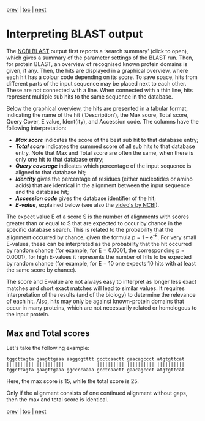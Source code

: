 [prev](which.md) | [toc](./README.md) | [next](fasta.md)

# Interpreting BLAST output

The [NCBI BLAST](which.md) output first reports a ‘search summary’ (click to open),
which gives a summary of the parameter settings of the BLAST run. Then, for protein BLAST,
an overview of recognised known protein domains is given, if any. Then, the hits are displayed
in a graphical overview, where each hit has a colour code depending on its score. To save
space, hits from different parts of the input sequence may be placed next to each other.
These are not connected with a line. When connected with a thin line, hits represent
multiple sub hits to the same sequence in the database.

Below the graphical overview, the hits are presented in a tabular format, indicating the name
of the hit (‘Description’), the Max score, Total score, Query Cover, E value, Ident(ity), and
Accession code. The columns have the following interpretation:

* ***Max score*** indicates the score of the best sub hit to that database entry;
* ***Total score*** indicates the summed score of all sub hits to that database entry. Note that Max and Total score are often the same, when there is only one hit to that database entry;
* ***Query coverage*** indicates which percentage of the input sequence is aligned to that database hit;
* ***Identity*** gives the percentage of residues (either nucleotides or amino acids) that are identical in the alignment between the input sequence and the database hit;
* ***Accession code*** gives the database identifier of the hit;
* ***E-value***, explained below (see also the [video's by NCBI](README.md#educational-material)).

The expect value E of a score S is the number of alignments with scores greater than or
equal to S that are expected to occur by chance in the specific database search. This is
related to the probability that the alignment occurred by chance, given the formula
p = 1 – e<sup>-E</sup>. For very small E-values, these can be interpreted as the probability
that the hit occurred by random chance (for example, for E = 0.0001, the corresponding
p = 0.0001), for high E-values it represents the number of hits to be expected by random
chance (for example, for E = 10 one expects 10 hits with at least the same score by chance).

The score and E-value are not always easy to interpret as longer less exact matches and
short exact matches will lead to similar values. It requires interpretation of the
results (and of the biology) to determine the relevance of each hit. Also, hits may only
be against known-protein domains that occur in many proteins, which are not necessarily
related or homologous to the input protein.

## Max and Total scores

Let's take the following example:

```
tggcttagta gaagttgaaa aaggcgtttt gcctcaactt gaacagccct atgtgttcat
|||||||||| ||||||||||            |||||||||| |||||||||| ||||||||||
tggcttagta gaagttgaaa ggccccaaaa gcctcaactt gaacagccct atgtgttcat
```

Here, the max score is 15, while the total score is 25.

Only if the alignment consists of one continued alignment without gaps,
then the max and total score is identical.

[prev](which.md) | [toc](./README.md) | [next](fasta.md)

